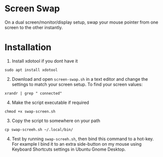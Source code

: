 # Screen Swap
On a dual screen/monitor/display setup, swap your mouse pointer from one screen to the other instantly.

# Installation
1. Install xdotool if you dont have it
  ```
  sudo apt install xdotool
  ```
2. Download and open ```screen-swap.sh``` in a text editor and change the settings to match your screen setup. To find your screen values:
  ```
  xrandr | grep " connected"
  ```
4. Make the script executable if required
  ```
  chmod +x swap-screen.sh
  ```
3. Copy the script to somewhere on your path
  ```
  cp swap-screeh.sh ~/.local/bin/
  ```
4. Test by running ```swap-screeh.sh```, then bind this command to a hot-key.  For example I bind it to an extra side-button on my mouse using Keyboard Shortcuts settings in Ubuntu Gnome Desktop.
